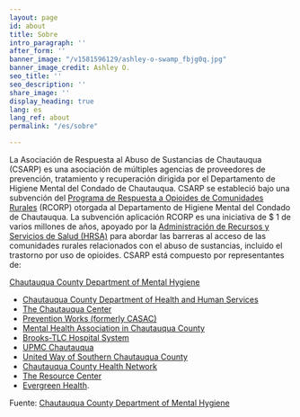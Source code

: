 ```yaml
---
layout: page
id: about
title: Sobre
intro_paragraph: ''
after_form: ''
banner_image: "/v1581596129/ashley-o-swamp_fbjg0q.jpg"
banner_image_credit: Ashley O.
seo_title: ''
seo_description: ''
share_image: ''
display_heading: true
lang: es
lang_ref: about
permalink: "/es/sobre"

---
```

La Asociación de Respuesta al Abuso de Sustancias de Chautauqua (CSARP) es una asociación de múltiples agencias de proveedores de prevención, tratamiento y recuperación dirigida por el Departamento de Higiene Mental del Condado de Chautauqua. CSARP se estableció bajo una subvención del [Programa de Respuesta a Opioides de Comunidades Rurales](https://www.hrsa.gov/rural-health/rcorp) (RCORP) otorgada al Departamento de Higiene Mental del Condado de Chautauqua. La subvención aplicación RCORP es una iniciativa de $ 1 de varios millones de años, apoyado por la [Administración de Recursos y Servicios de Salud (HRSA)](https://www.hrsa.gov/) para abordar las barreras al acceso de las comunidades rurales relacionados con el abuso de sustancias, incluido el trastorno por uso de opioides. CSARP está compuesto por representantes de:

[Chautauqua County Department of Mental Hygiene](https://chqgov.com/mental-hygiene/Mental-Hygiene)

* [Chautauqua County Department of Health and Human Services](https://chqgov.com/health-and-human-services/Health-Human-Services)
* [The Chautauqua Center](https://tcchealth.org/)
* [Prevention Works (formerly CASAC)](https://www.casacweb.org/)
* [Mental Health Association in Chautauqua County](http://www.mhachautauqua.org/)
* [Brooks-TLC Hospital System](http://tlchealth.org/)
* [UPMC Chautauqua](https://www.wcahospital.org/)
* [United Way of Southern Chautauqua County](https://www.uwayscc.org/)
* [Chautauqua County Health Network](http://www.cchn.net/)
* [The Resource Center](https://resourcecenter.org/)
* [Evergreen Health](https://www.evergreenhs.org/).

Fuente: [Chautauqua County Department of Mental Hygiene](https://chqgov.com/mental-hygiene/Mental-Hygiene)